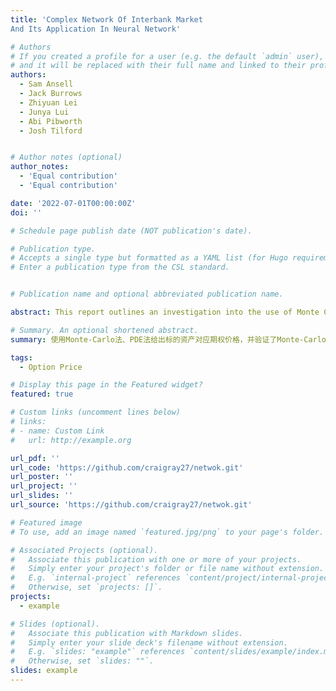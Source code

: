 ```yaml
---
title: 'Complex Network Of Interbank Market
And Its Application In Neural Network'

# Authors
# If you created a profile for a user (e.g. the default `admin` user), write the username (folder name) here
# and it will be replaced with their full name and linked to their profile.
authors:
  - Sam Ansell
  - Jack Burrows
  - Zhiyuan Lei
  - Junya Lui
  - Abi Pibworth
  - Josh Tilford


# Author notes (optional)
author_notes:
  - 'Equal contribution'
  - 'Equal contribution'

date: '2022-07-01T00:00:00Z'
doi: ''

# Schedule page publish date (NOT publication's date).

# Publication type.
# Accepts a single type but formatted as a YAML list (for Hugo requirements).
# Enter a publication type from the CSL standard.


# Publication name and optional abbreviated publication name.

abstract: This report outlines an investigation into the use of Monte Carlo methods in financial option pricing and random number generators. Specifically, this report produces simulations for two types of call options, European call option and binary asset-or-nothing call option, using an analytical approach, a weak-Euler scheme and a Milstein scheme. A Monte Carlo method has been applied to the weak-Euler scheme to examine the option prices and delta values across various time points. The convergence rates of price and delta have been plotted and compared to the theoretical convergence rate. The results of numerical approximation.

# Summary. An optional shortened abstract.
summary: 使用Monte-Carlo法、PDE法给出标的资产对应期权价格，并验证了Monte-Carlo在多标的资产混合策略下的收敛性。

tags:
  - Option Price

# Display this page in the Featured widget?
featured: true

# Custom links (uncomment lines below)
# links:
# - name: Custom Link
#   url: http://example.org

url_pdf: ''
url_code: 'https://github.com/craigray27/netwok.git'
url_poster: ''
url_project: ''
url_slides: ''
url_source: 'https://github.com/craigray27/netwok.git'

# Featured image
# To use, add an image named `featured.jpg/png` to your page's folder.

# Associated Projects (optional).
#   Associate this publication with one or more of your projects.
#   Simply enter your project's folder or file name without extension.
#   E.g. `internal-project` references `content/project/internal-project/index.md`.
#   Otherwise, set `projects: []`.
projects:
  - example

# Slides (optional).
#   Associate this publication with Markdown slides.
#   Simply enter your slide deck's filename without extension.
#   E.g. `slides: "example"` references `content/slides/example/index.md`.
#   Otherwise, set `slides: ""`.
slides: example
---
```

